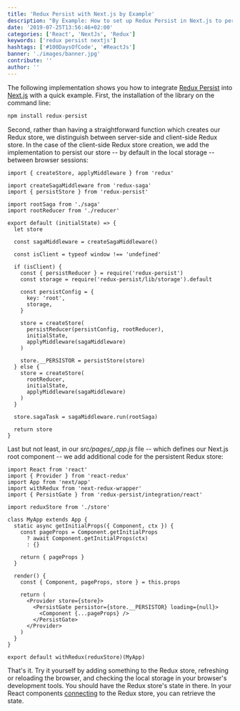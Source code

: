 ```yaml
---
title: 'Redux Persist with Next.js by Example'
description: "By Example: How to set up Redux Persist in Next.js to persist your Redux store's state in the React client application's local storage ..."
date: '2019-07-25T13:56:46+02:00'
categories: ['React', 'NextJs', 'Redux']
keywords: ['redux persist nextjs']
hashtags: ['#100DaysOfCode', '#ReactJs']
banner: './images/banner.jpg'
contribute: ''
author: ''
---
```


<Sponsorship />

<ByExample />

The following implementation shows you how to integrate [Redux Persist](https://github.com/rt2zz/redux-persist) into [Next.js](https://github.com/zeit/next.js/) with a quick example. First, the installation of the library on the command line:

```javascript
npm install redux-persist
```

Second, rather than having a straightforward function which creates our Redux store, we distinguish between server-side and client-side Redux store. In the case of the client-side Redux store creation, we add the implementation to persist our store -- by default in the local storage -- between browser sessions:

```javascript{4,10,14,16,17,18,19,20,21,22,23,24,25,26,27,28,29,30,31,32,38,42}
import { createStore, applyMiddleware } from 'redux'

import createSagaMiddleware from 'redux-saga'
import { persistStore } from 'redux-persist'

import rootSaga from './saga'
import rootReducer from './reducer'

export default (initialState) => {
  let store

  const sagaMiddleware = createSagaMiddleware()

  const isClient = typeof window !== 'undefined'

  if (isClient) {
    const { persistReducer } = require('redux-persist')
    const storage = require('redux-persist/lib/storage').default

    const persistConfig = {
      key: 'root',
      storage,
    }

    store = createStore(
      persistReducer(persistConfig, rootReducer),
      initialState,
      applyMiddleware(sagaMiddleware)
    )

    store.__PERSISTOR = persistStore(store)
  } else {
    store = createStore(
      rootReducer,
      initialState,
      applyMiddleware(sagaMiddleware)
    )
  }

  store.sagaTask = sagaMiddleware.run(rootSaga)

  return store
}
```

Last but not least, in our _src/pages/\_app.js_ file -- which defines our Next.js root component -- we add additional code for the persistent Redux store:

```javascript{5,23,25}
import React from 'react'
import { Provider } from 'react-redux'
import App from 'next/app'
import withRedux from 'next-redux-wrapper'
import { PersistGate } from 'redux-persist/integration/react'

import reduxStore from './store'

class MyApp extends App {
  static async getInitialProps({ Component, ctx }) {
    const pageProps = Component.getInitialProps
      ? await Component.getInitialProps(ctx)
      : {}

    return { pageProps }
  }

  render() {
    const { Component, pageProps, store } = this.props

    return (
      <Provider store={store}>
        <PersistGate persistor={store.__PERSISTOR} loading={null}>
          <Component {...pageProps} />
        </PersistGate>
      </Provider>
    )
  }
}

export default withRedux(reduxStore)(MyApp)
```

That's it. Try it yourself by adding something to the Redux store, refreshing or reloading the browser, and checking the local storage in your browser's development tools. You should have the Redux store's state in there. In your React components [connecting](https://react-redux.js.org/api/connect) to the Redux store, you can retrieve the state.
